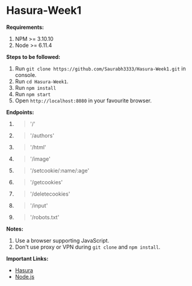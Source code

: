 # Hasura-Week1

**Requirements:**
1. NPM >= 3.10.10
2. Node >= 6.11.4

**Steps to be followed:**
1. Run `git clone https://github.com/Saurabh3333/Hasura-Week1.git` in console.
2. Run `cd Hasura-Week1`.
3. Run `npm install`
4. Run `npm start`
5. Open `http://localhost:8080` in your favourite browser.

**Endpoints:**
1. >'/' 
2. >'/authors'
3. >'/html'
4. >'/image'
5. >'/setcookie/:name/:age'
6. >'/getcookies'
7. >'/deletecookies'
8. >'/input'
9. >'/robots.txt'

**Notes:**
1. Use a browser supporting JavaScript.
2. Don't use proxy or VPN during `git clone` and `npm install`.

**Important Links:**
- [Hasura](https://hasura.io)
- [Node.js](https://nodejs.org/)
